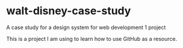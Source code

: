 # walt-disney-case-study
A case study for a design system for web development 1 project

This is a project I am using to learn how to use GitHub as a resource. 
